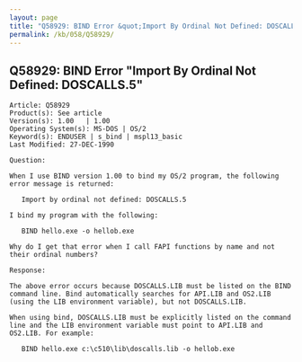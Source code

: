 ```yaml
---
layout: page
title: "Q58929: BIND Error &quot;Import By Ordinal Not Defined: DOSCALLS.5&quot;"
permalink: /kb/058/Q58929/
---
```


## Q58929: BIND Error &quot;Import By Ordinal Not Defined: DOSCALLS.5&quot;

	Article: Q58929
	Product(s): See article
	Version(s): 1.00   | 1.00
	Operating System(s): MS-DOS | OS/2
	Keyword(s): ENDUSER | s_bind | mspl13_basic
	Last Modified: 27-DEC-1990
	
	Question:
	
	When I use BIND version 1.00 to bind my OS/2 program, the following
	error message is returned:
	
	   Import by ordinal not defined: DOSCALLS.5
	
	I bind my program with the following:
	
	   BIND hello.exe -o hellob.exe
	
	Why do I get that error when I call FAPI functions by name and not
	their ordinal numbers?
	
	Response:
	
	The above error occurs because DOSCALLS.LIB must be listed on the BIND
	command line. Bind automatically searches for API.LIB and OS2.LIB
	(using the LIB environment variable), but not DOSCALLS.LIB.
	
	When using bind, DOSCALLS.LIB must be explicitly listed on the command
	line and the LIB environment variable must point to API.LIB and
	OS2.LIB. For example:
	
	   BIND hello.exe c:\c510\lib\doscalls.lib -o hellob.exe
